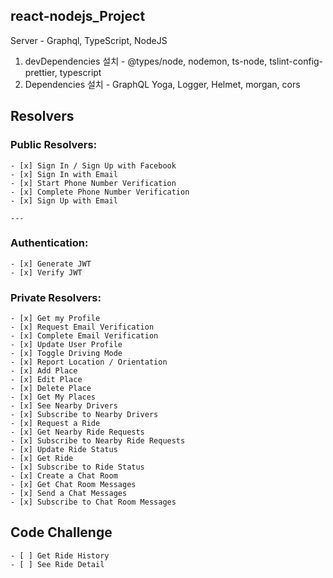 ## react-nodejs_Project

Server - Graphql, TypeScript, NodeJS

1. devDependencies 설치 - @types/node, nodemon, ts-node, tslint-config-prettier, typescript
2. Dependencies 설치 - GraphQL Yoga, Logger, Helmet, morgan, cors

## Resolvers


### Public Resolvers:

    - [x] Sign In / Sign Up with Facebook
    - [x] Sign In with Email
    - [x] Start Phone Number Verification
    - [x] Complete Phone Number Verification
    - [x] Sign Up with Email

    ---

### Authentication:

    - [x] Generate JWT
    - [x] Verify JWT

### Private Resolvers:

    - [x] Get my Profile
    - [x] Request Email Verification
    - [x] Complete Email Verification
    - [x] Update User Profile
    - [x] Toggle Driving Mode
    - [x] Report Location / Orientation
    - [x] Add Place
    - [x] Edit Place
    - [x] Delete Place
    - [x] Get My Places
    - [x] See Nearby Drivers
    - [x] Subscribe to Nearby Drivers
    - [x] Request a Ride
    - [x] Get Nearby Ride Requests
    - [x] Subscribe to Nearby Ride Requests
    - [x] Update Ride Status
    - [x] Get Ride 
    - [x] Subscribe to Ride Status
    - [x] Create a Chat Room
    - [x] Get Chat Room Messages
    - [x] Send a Chat Messages
    - [x] Subscribe to Chat Room Messages

## Code Challenge

    - [ ] Get Ride History
    - [ ] See Ride Detail

